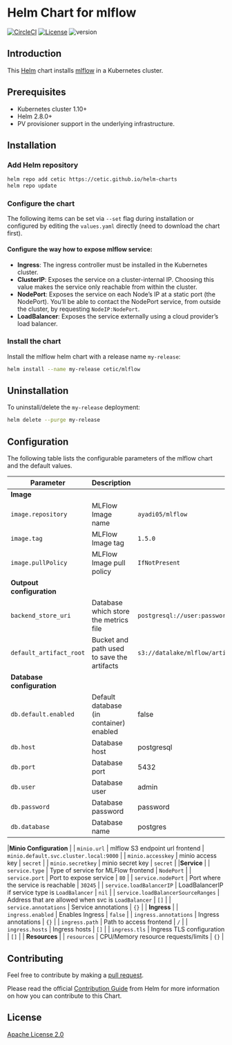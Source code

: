 # Helm Chart for mlflow

[![CircleCI](https://circleci.com/gh/cetic/helm-mlflow.svg?style=svg)](https://circleci.com/gh/cetic/helm-mlflow/tree/master) [![License](https://img.shields.io/badge/License-Apache%202.0-blue.svg)](https://opensource.org/licenses/Apache-2.0) ![version](https://img.shields.io/github/tag/cetic/helm-mlflow.svg?label=release)

## Introduction

This [Helm](https://github.com/kubernetes/helm) chart installs [mlflow](https://github.com/mlflow/mlflow) in a Kubernetes cluster.

## Prerequisites

- Kubernetes cluster 1.10+
- Helm 2.8.0+
- PV provisioner support in the underlying infrastructure.

## Installation

### Add Helm repository

```bash
helm repo add cetic https://cetic.github.io/helm-charts
helm repo update
```

### Configure the chart

The following items can be set via `--set` flag during installation or configured by editing the `values.yaml` directly (need to download the chart first).

#### Configure the way how to expose mlflow service:

- **Ingress**: The ingress controller must be installed in the Kubernetes cluster.
- **ClusterIP**: Exposes the service on a cluster-internal IP. Choosing this value makes the service only reachable from within the cluster.
- **NodePort**: Exposes the service on each Node’s IP at a static port (the NodePort). You’ll be able to contact the NodePort service, from outside the cluster, by requesting `NodeIP:NodePort`.
- **LoadBalancer**: Exposes the service externally using a cloud provider’s load balancer.

### Install the chart

Install the mlflow helm chart with a release name `my-release`:

```bash
helm install --name my-release cetic/mlflow
```

## Uninstallation

To uninstall/delete the `my-release` deployment:

```bash
helm delete --purge my-release
```

## Configuration

The following table lists the configurable parameters of the mlflow chart and the default values.

| Parameter                                                                   | Description                                                                                                        | Default                         |
| --------------------------------------------------------------------------- | -------------------------------------------------------------------------------------------------------------------| ------------------------------- |
| **Image**                                                                   |
| `image.repository`                                                          | MLFlow Image name                                                                                              | `ayadi05/mlflow`         |
| `image.tag`                                                                 | MLFlow Image tag                                                                                               | `1.5.0`                      |
| `image.pullPolicy`                                                          | MLFlow Image pull policy                                                                                       | `IfNotPresent`                  |
| **Outpout configuration**                                                              |
| `backend_store_uri`                                                       | Database which store the metrics file                                                                       | `postgresql://user:password@postgresql.default.svc.cluster.local:5432`                            |
| `default_artifact_root`                                                        | Bucket and path used to save the artifacts                                                                  | `s3://datalake/mlflow/artifacts` |
| **Database configuration**                                                             |
| `db.default.enabled`                                                      | Default database (in container) enabled                                                                          | false                           |
| `db.host`                                                                 | Database host                                                                                                    | postgresql                      |
| `db.port`                                                                 | Database port                                                                                                    | 5432                            |
| `db.user`                                                                 | Database user                                                                                                    | admin                           |
| `db.password`                                                             | Database password                                                                                                | password                        |
| `db.database`                                                             | Database name                                                                                                    | postgres                        |

|**Minio Configuration**                                                                 |
| `minio.url`                                                              | mlflow S3 endpoint url frontend                                                                            | `minio.default.svc.cluster.local:9000`                      |
| `minio.accesskey`                                                              | minio access key                                                                                          | `secret`                          |
| `minio.secretkey`                                                          | minio secret key                                                                               | `secret`                         |
 |**Service**                                                                 |
| `service.type`                                                              | Type of service for MLFlow frontend                                                                            | `NodePort`                      |
| `service.port`                                                              | Port to expose service                                                                                             | `80`                          |
| `service.nodePort`                                                          | Port where the service is reachable                                                                                | `30245`                         |
| `service.loadBalancerIP`                                                    | LoadBalancerIP if service type is `LoadBalancer`                                                                   | `nil`                           |
| `service.loadBalancerSourceRanges`                                          | Address that are allowed when svc is `LoadBalancer`                                                                | `[]`                            |
| `service.annotations`                                                       | Service annotations                                                                                                | `{}`                            |
| **Ingress**                                                                 |
| `ingress.enabled`                                                           | Enables Ingress                                                                                                    | `false`                         |
| `ingress.annotations`                                                       | Ingress annotations                                                                                                | `{}`                            |
| `ingress.path`                                                              | Path to access frontend                                                                                            | `/`                             |
| `ingress.hosts`                                                             | Ingress hosts                                                                                                      | `[]`                            |
| `ingress.tls`                                                               | Ingress TLS configuration                                                                                          | `[]`                            |
| **Resources**                                                               |
| `resources`                                                                 | CPU/Memory resource requests/limits                                                                                | `{}`                            |

## Contributing

Feel free to contribute by making a [pull request](https://github.com/cetic/helm-mlflow/pull/new/master).

Please read the official [Contribution Guide](https://github.com/helm/charts/blob/master/CONTRIBUTING.md) from Helm for more information on how you can contribute to this Chart.

## License

[Apache License 2.0](/LICENSE.md)
